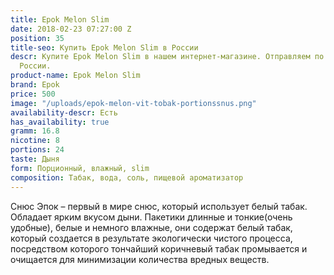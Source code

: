 ```yaml
---
title: Epok Melon Slim
date: 2018-02-23 07:27:00 Z
position: 35
title-seo: Купить Epok Melon Slim в России
descr: Купите Epok Melon Slim в нашем интернет-магазине. Отправляем по всей территории
  России.
product-name: Epok Melon Slim
brand: Epok
price: 500
image: "/uploads/epok-melon-vit-tobak-portionssnus.png"
availability-descr: Есть
has_availability: true
gramm: 16.8
nicotine: 8
portions: 24
taste: Дыня
form: Порционный, влажный, slim
composition: Табак, вода, соль, пищевой ароматизатор
---
```


Снюс Эпок – первый в мире снюс, который использует белый табак.
Обладает ярким вкусом дыни.
Пакетики длинные и тонкие(очень удобные), белые и немного влажные, они содержат белый табак, который создается в результате экологически чистого процесса, посредством которого тончайший коричневый табак промывается и очищается для минимизации количества вредных веществ.
